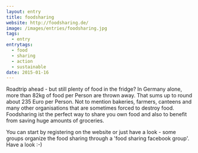 ```yaml
---
layout: entry
title: foodsharing
website: http://foodsharing.de/
image: /images/entries/foodsharing.jpg
tags:
  - entry
entrytags:
  - food
  - sharing
  - action
  - sustainable
date: 2015-01-16
---
```


Roadtrip ahead - but still plenty of food in the fridge? 
In Germany alone, more than 82kg of food per Person are thrown away. That sums up to round about 235 Euro per Person. Not to mention bakeries, farmers, canteens and many other organisations that are sometimes forced to destroy food. 
Foodsharing ist the perfect way to share you own food  and also to benefit from saving huge amounts of groceries. 

You can start by registering on the website or just have a look - some groups organize the food sharing through a 'food sharing facebook group'. Have a look :-)